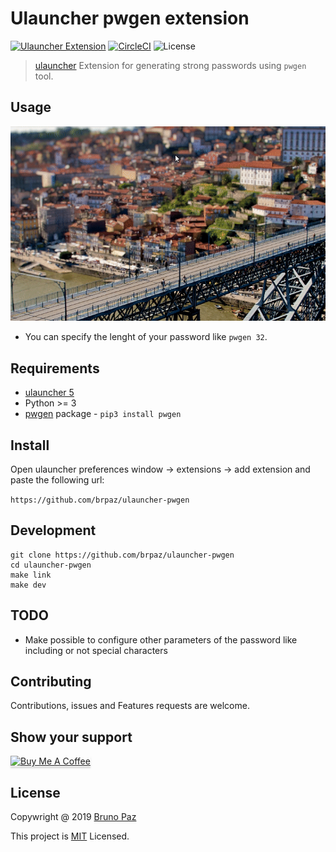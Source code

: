 # Ulauncher pwgen extension

[![Ulauncher Extension](https://img.shields.io/badge/Ulauncher-Extension-green.svg?style=for-the-badge)](https://ext.ulauncher.io/-/github-brpaz-ulauncher-pwgen)
[![CircleCI](https://img.shields.io/circleci/build/github/brpaz/ulauncher-pwgen.svg?style=for-the-badge)](https://circleci.com/gh/brpaz/ulauncher-pwgen)
![License](https://img.shields.io/github/license/brpaz/ulauncher-pwgen.svg?style=for-the-badge)

> [ulauncher](https://ulauncher.io/) Extension for generating strong passwords using `pwgen` tool.


## Usage

![demo](demo.gif)

* You can specify the lenght of your password like ```pwgen 32```.

## Requirements

* [ulauncher 5](https://ulauncher.io/)
* Python >= 3
* [pwgen](https://pypi.org/project/pwgen/) package - ```pip3 install pwgen```

## Install

Open ulauncher preferences window -> extensions -> add extension and paste the following url:

```https://github.com/brpaz/ulauncher-pwgen```
 

## Development

```
git clone https://github.com/brpaz/ulauncher-pwgen
cd ulauncher-pwgen
make link
make dev
```

## TODO

* Make possible to configure other parameters of the password like including or not special characters

## Contributing

Contributions, issues and Features requests are welcome.

## Show your support

<a href="https://www.buymeacoffee.com/Z1Bu6asGV" target="_blank"><img src="https://www.buymeacoffee.com/assets/img/custom_images/orange_img.png" alt="Buy Me A Coffee" style="height: 41px !important;width: 174px !important;box-shadow: 0px 3px 2px 0px rgba(190, 190, 190, 0.5) !important;-webkit-box-shadow: 0px 3px 2px 0px rgba(190, 190, 190, 0.5) !important;" ></a>


## License 

Copywright @ 2019 [Bruno Paz](https://github.com/brpaz)

This project is [MIT](LLICENSE) Licensed.

